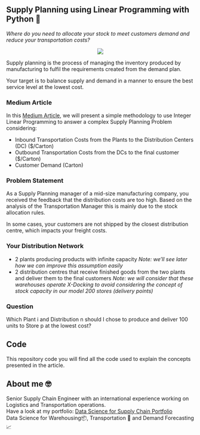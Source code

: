 ## Supply Planning using Linear Programming with Python 🚛
*Where do you need to allocate your stock to meet customers demand and reduce your transportation costs?*


<p align="center">
  <img align="center" src="https://miro.medium.com/max/1280/1*y4AHwh75uQ771dEdO6sxJg.png">
</p>

Supply planning is the process of managing the inventory produced by manufacturing to fulfil the requirements created from the demand plan.

Your target is to balance supply and demand in a manner to ensure the best service level at the lowest cost.

### Medium Article
In this [Medium Article](https://towardsdatascience.com/supply-planning-using-linear-programming-with-python-bff2401bf270), we will present a simple methodology to use Integer Linear Programming to answer a complex Supply Planning Problem considering:
- Inbound Transportation Costs from the Plants to the Distribution Centers (DC) ($/Carton)
- Outbound Transportation Costs from the DCs to the final customer ($/Carton)
- Customer Demand (Carton)

### Problem Statement
As a Supply Planning manager of a mid-size manufacturing company, you received the feedback that the distribution costs are too high.
Based on the analysis of the Transportation Manager this is mainly due to the stock allocation rules.

In some cases, your customers are not shipped by the closest distribution centre, which impacts your freight costs.

### Your Distribution Network
- 2 plants producing products with infinite capacity
*Note: we’ll see later how we can improve this assumption easily*
- 2 distribution centres that receive finished goods from the two plants and deliver them to the final customers
*Note: we will consider that these warehouses operate X-Docking to avoid considering the concept of stock capacity in our model
200 stores (delivery points)*

### Question
Which Plant i and Distribution n should I chose to produce and deliver 100 units to Store p at the lowest cost?

## Code
This repository code you will find all the code used to explain the concepts presented in the article.

## About me 🤓
Senior Supply Chain Engineer with an international experience working on Logistics and Transportation operations. \
Have a look at my portfolio: [Data Science for Supply Chain Portfolio](https://samirsaci.com) \
Data Science for Warehousing📦, Transportation 🚚 and Demand Forecasting 📈 
